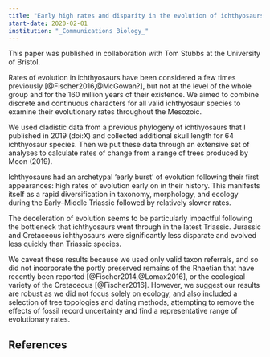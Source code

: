 ```yaml
---
title: "Early high rates and disparity in the evolution of ichthyosaurs"
start-date: 2020-02-01
institution: "_Communications Biology_"
---
```

This paper was published in collaboration with Tom Stubbs at the University of Bristol.

Rates of evolution in ichthyosaurs have been considered a few times previously [@Fischer2016,@McGowan?], but not at the level of the whole group and for the 160 million years of their existence. We aimed to combine discrete and continuous characters for all valid ichthyosaur species to examine their evolutionary rates throughout the Mesozoic.

We used cladistic data from a previous phylogeny of ichthyosaurs that I published in 2019 (doi:X) and collected additional skull length for 64 ichthyosaur species. Then we put these data through an extensive set of analyses to calculate rates of change from a range of trees produced by Moon (2019). 

Ichthyosaurs had an archetypal ‘early burst’ of evolution following their first appearances: high rates of evolution early on in their history. This manifests itself as a rapid diversification in taxonomy, morphology, and ecology during the Early–Middle Triassic followed by relatively slower rates.

The deceleration of evolution seems to be particularly impactful following the bottleneck that ichthyosaurs went through in the latest Triassic. Jurassic and Cretaceous ichthyosaurs were significantly less disparate and evolved less quickly than Triassic species.

We caveat these results because we used only valid taxon referrals, and so did not incorporate the portly preserved remains of the Rhaetian that have recently been reported [@Fischer2014,@Lomax2016], or the ecological variety of the Cretaceous [@Fischer2016]. However, we suggest our results are robust as we did not focus solely on ecology, and also included a selection of tree topologies and dating methods, attempting to remove the effects of fossil record uncertainty and find a representative range of evolutionary rates. 

## References